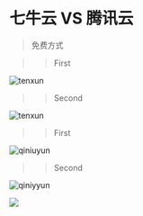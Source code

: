 # 七牛云 VS 腾讯云


> 免费方式


>> First

![tenxun](https://tenxun-1253878710.cos.ap-shanghai.myqcloud.com/1.jpg)


>> Second

![tenxun](	https://tenxun-1253878710.cos.ap-shanghai.myqcloud.com/2.jpg)


>> First

![qiniuyun](http://pkuescs8i.bkt.clouddn.com/1.jpg)


>> Second

![qiniyyun](http://pkuescs8i.bkt.clouddn.com/1.jpg)


![](http://tenxun-1253878710.cos.ap-shanghai.myqcloud.com/public/images/tenxun/072651792dd84ad2104e719b5408f6bb3.jpg)
